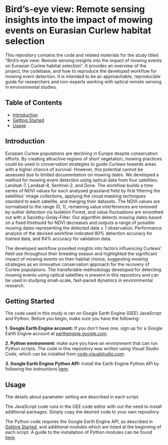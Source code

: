 # Bird’s-eye view: Remote sensing insights into the impact of mowing events on Eurasian Curlew habitat selection

This repository contains the code and related materials for the study titled "Bird’s-eye view: Remote sensing insights into the impact of mowing events on Eurasian Curlew habitat selection". It provides an overview of the project, the codebase, and how to reproduce the developed workflow for mowing event detection. It is intended to be an approachable, reproducible guide for researchers and non-experts working with optical remote sensing in environmental studies.

## Table of Contents
- [Introduction](#introduction)
- [Getting Started](#getting-started)
- [Usage](#usage)

## Introduction

Eurasian Curlew populations are declining in Europe despite conservation efforts. By creating attractive regions of short vegetation, mowing practices could be used in conservation strategies to guide Curlews towards areas with a higher chance of survival. However, this potential cannot be assessed due to limited documentation on mowing dates. We developed a method for mowing event detection using optical data from four satellites: Landsat-7, Landsat-8, Sentinel-2, and Dove. The workflow builds a time series of NDVI values for each analysed grassland field by first filtering the satellites' image collections, applying the cloud masking techniques standard to each satellite, and merging their datasets. The NDVI values are normalised to the range (0, 1), remaining value interferences are removed by outlier detection via Isolation Forest, and value fluctuations are smoothed out with a Savistky-Golay-Filter. Our algorithm detects mowing dates based on a fixed threhsold for NDVI decreases and outputs a range of possible mowing dates representing the detected date ± 1 observation. Performance analysis of the devised workflow indicated 80% detection accuracy for trained data, and 84% accuracy for validation data.

The developed workflow provided insights into factors influencing Curlews’ field use throughout their breeding season and highlighted the significant impact of mowing events on their habitat choice, suggesting mowing strategies as an innovative conservation approach for the recovery of Curlew populations. The transferable methodology developed for detecting mowing events using optical satellites is present in this repository and can be used in studying small-scale, fast-paced dynamics in environmental research.

## Getting Started

The code used in this study is ran on Google Earth Engine (GEE) JavaScript and Python. Before you begin, make sure you have the following:

**1. Google Earth Engine account:** If you don't have one, sign up for a Google Earth Engine account at [earthengine.google.com](earthengine.google.com).

**2. Python environment:** make sure you have an environment that can run Python scripts. The code in this repository was written using Visual Studio Code, which can be installed from [code.visualstudio.com](code.visualstudio.com).

**3. Google Earth Engine Python API:** Install the Earth Engine Python API by following the instructions [here](https://developers.google.com/earth-engine/guides/python_install).

## Usage

The details about parameter setting are described in each script. 

The JavaScript code runs in the GEE code editor with out the need to install additional packages. Simply copy the desired code to your own repository.

The Python code requires the Google Earth Engine API, as described in [Getting Started](#getting-started), and additional modules which are listed at the beginning of each script. A guide to the installation of Python modules can be found [here](https://docs.python.org/3/installing/index.html).
